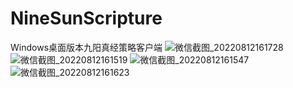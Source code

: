 # NineSunScripture
Windows桌面版本九阳真经策略客户端
![微信截图_20220812161728](https://user-images.githubusercontent.com/6970847/184476314-aa53dd15-db20-4dfc-b97b-cdd428eaf6b6.png)
![微信截图_20220812161519](https://user-images.githubusercontent.com/6970847/184476316-74d29310-94e8-4199-9a8b-8c8cbc9d6304.png)
![微信截图_20220812161547](https://user-images.githubusercontent.com/6970847/184476318-05e9e5de-8022-4454-a3a7-28d6bc70ba32.png)
![微信截图_20220812161623](https://user-images.githubusercontent.com/6970847/184476320-dd74bf46-2e65-4d46-9a66-83c0719ff092.png)
